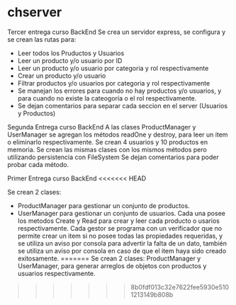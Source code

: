 # chserver

Tercer entrega curso BackEnd
Se crea un servidor express, se configura y se crean las rutas para:
- Leer todos los Pruductos y Usuarios
- Leer un producto y/o usuario por ID
- Leer un producto y/o usuario por categoria y rol respectivamente
- Crear un producto y/o usuario
- Filtrar productos y/o usuarios por categoria y rol respectivamente
- Se manejan los errores para cuando no hay productos y/o usuarios, y para cuando no existe la cateogoría o el rol respectivamente.
- Se dejan comentarios para separar cada seccion en el server (Usuarios y Productos)



Segunda Entrega curso BackEnd
A las clases ProductManager y UserManager se agregan los métodos readOne y destroy, para leer un item o eliminarlo respectivamente. Se crean 4 usuarios y 10 productos en memoria.
Se crean las mismas clases con los mismos métodos pero utilizando persistencia con FileSystem
Se dejan comentarios para poder probar cada método.




Primer Entrega curso BackEnd
<<<<<<< HEAD

Se crean 2 clases: 
  - ProductManager para gestionar un conjunto de productos.
  - UserManager para gestionar un conjunto de usuarios.
Cada una posee los metodos Create y Read para crear y leer cada producto o usarios respectivamente.
Cada gestor se programa con un verificador que no permite crear un item si no posee todas las propiedades requeridas, y se utiliza un aviso por consola para advertir la falta de un dato, también se utiliza un aviso por consola en caso de que el item haya sido creado exitosamente.
=======
Se crean 2 clases: ProductManager y UserManager, para generar arreglos de objetos con productos y usuarios respectivamente.
>>>>>>> 8b0fdf013c32e7622fee5930e5101213149b808b
